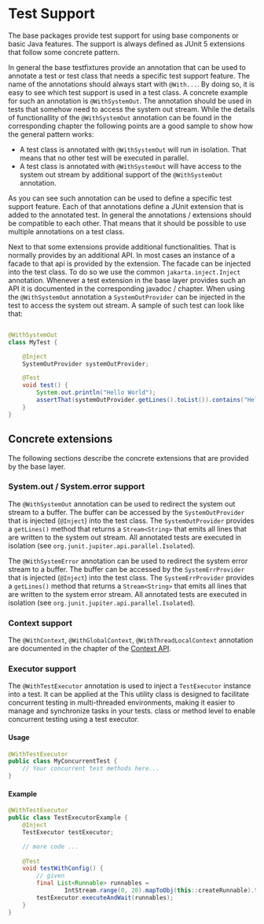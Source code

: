 # Test Support

The base packages provide test support for using base components or basic Java features. The support is always defined 
as JUnit 5 extensions that follow some concrete pattern.

In general the base testfixtures provide an annotation that can be used to annotate a test or test class that needs
a specific test support feature. The name of the annotations should always start with `@With...`. By doing so, it is
easy to see which test support is used in a test class. A concrete example for such an annotation is 
`@WithSystemOut`. The annotation should be used in tests that somehow need to access the system out stream. While the 
details of functionallity of the `@WithSystemOut` annotation can be found in the corresponding chapter the following
points are a good sample to show how the general pattern works:

- A test class is annotated with `@WithSystemOut` will run in isolation. That means that no other test will be executed 
in parallel.
- A test class is annotated with `@WithSystemOut` will have access to the system out stream by additional support of the
`@WithSystemOut` annotation.

As you can see such annotation can be used to define a specific test support feature. Each of that annotations define a
JUnit extension that is added to the annotated test. In general the annotations / extensions should be compatible to
each other. That means that it should be possible to use multiple annotations on a test class.

Next to that some extensions provide additional functionalities. That is normally provides by an additional API. In most
cases an instance of a facade to that api is provided by the extension. The facade can be injected into the test class.
To do so we use the common `jakarta.inject.Inject` annotation. Whenever a test extension in the base layer provides such
an API it is documented in the corresponding javadoc / chapter. When using the `@WithSystemOut` annotation a 
`SystemOutProvider` can be injected in the test to access the system out stream. A sample of such test can look like 
that:

```java

@WithSystemOut
class MyTest {

    @Inject
    SystemOutProvider systemOutProvider;

    @Test
    void test() {
        System.out.println("Hello World");
        assertThat(systemOutProvider.getLines().toList()).contains("Hello World");
    }
}
```

## Concrete extensions

The following sections describe the concrete extensions that are provided by the base layer.

### System.out / System.error support

The `@WithSystemOut` annotation can be used to redirect the system out stream to a buffer. The buffer can be accessed
by the `SystemOutProvider` that is injected (`@Inject`) into the test class. The `SystemOutProvider` provides a `getLines()` method
that returns a `Stream<String>` that emits all lines that are written to the system out stream. All annotated tests are 
executed in isolation (see `org.junit.jupiter.api.parallel.Isolated`).

The `@WithSystemError` annotation can be used to redirect the system error stream to a buffer. The buffer can be accessed
by the `SystemErrProvider` that is injected (`@Inject`) into the test class. The `SystemErrProvider` provides a `getLines()` method
that returns a `Stream<String>` that emits all lines that are written to the system error stream. All annotated tests are 
executed in isolation (see `org.junit.jupiter.api.parallel.Isolated`).

### Context support

The `@WithContext`, `@WithGlobalContext`, `@WithThreadLocalContext` annotation are documented in the chapter of 
the [Context API](./../context/context.md).

### Executor support

The `@WithTestExecutor` annotation is used to inject a `TestExecutor` instance into a test. It can be applied at the
This utility class is designed to facilitate concurrent testing in multi-threaded environments, making it easier to manage and synchronize tasks in your tests.
class or method level to enable concurrent testing using a test executor. 

#### Usage

```java
@WithTestExecutor
public class MyConcurrentTest {
    // Your concurrent test methods here...
}
```
#### Example

```java
@WithTestExecutor
public class TestExecutorExample {
    @Inject
    TestExecutor testExecutor;

    // more code ...
    
    @Test
    void testWithConfig() {
        // given
        final List<Runnable> runnables =
                IntStream.range(0, 20).mapToObj(this::createRunnable).toList();
        testExecutor.executeAndWait(runnables);
    }
}
```

